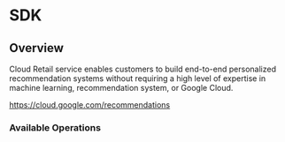 # SDK

## Overview

Cloud Retail service enables customers to build end-to-end personalized recommendation systems without requiring a high level of expertise in machine learning, recommendation system, or Google Cloud.

<https://cloud.google.com/recommendations>
### Available Operations

